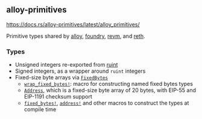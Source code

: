 ## **alloy-primitives**

https://docs.rs/alloy-primitives/latest/alloy_primitives/

Primitive types shared by [alloy](https://github.com/alloy-rs), [foundry](https://github.com/foundry-rs/foundry), [revm](https://github.com/bluealloy/revm), and [reth](https://github.com/paradigmxyz/reth).

### **Types**

- Unsigned integers re-exported from [ruint](https://github.com/recmo/uint)
- Signed integers, as a wrapper around `ruint` integers
- Fixed-size byte arrays via [`FixedBytes`](https://docs.rs/alloy-primitives/latest/alloy_primitives/struct.FixedBytes.html)
    - [`wrap_fixed_bytes!`](https://docs.rs/alloy-primitives/latest/alloy_primitives/macro.wrap_fixed_bytes.html): macro for constructing named fixed bytes types
    - [`Address`](https://docs.rs/alloy-primitives/latest/alloy_primitives/struct.Address.html), which is a fixed-size byte array of 20 bytes, with EIP-55 and EIP-1191 checksum support
    - [`fixed_bytes!`](https://docs.rs/alloy-primitives/latest/alloy_primitives/macro.fixed_bytes.html), [`address!`](https://docs.rs/alloy-primitives/latest/alloy_primitives/macro.address.html) and other macros to construct the types at compile time


